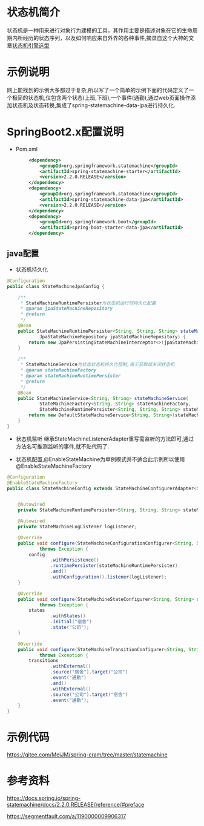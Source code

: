 # 状态机简介
状态机是一种用来进行对象行为建模的工具，其作用主要是描述对象在它的生命周期内所经历的状态序列，以及如何响应来自外界的各种事件,摘录自这个大神的文章[状态机引擎选型](https://segmentfault.com/a/1190000009906317)

# 示例说明
网上能找到的示例大多都过于复杂,所以写了一个简单的示例下面的代码定义了一个极简的状态机,仅包含两个状态(上班,下班),一个事件(通勤),通过web页面操作添加状态机及状态转换,集成了spring-statemachine-data-jpa进行持久化. 

# SpringBoot2.x配置说明
* Pom.xml
``` xml
        <dependency>
            <groupId>org.springframework.statemachine</groupId>
            <artifactId>spring-statemachine-starter</artifactId>
            <version>2.2.0.RELEASE</version>
        </dependency>
        <dependency>
            <groupId>org.springframework.statemachine</groupId>
            <artifactId>spring-statemachine-data-jpa</artifactId>
            <version>2.2.0.RELEASE</version>
        </dependency>
        <dependency>
            <groupId>org.springframework.boot</groupId>
            <artifactId>spring-boot-starter-data-jpa</artifactId>
        </dependency>
```
## java配置
* 状态机持久化
``` java
@Configuration
public class StateMachineJpaConfig {

    /**
     * StateMachineRuntimePersister为状态机运行时持久化配置
     * @param jpaStateMachineRepository
     * @return
     */
    @Bean
    public StateMachineRuntimePersister<String, String, String> stateMachineRuntimePersister(
            JpaStateMachineRepository jpaStateMachineRepository) {
        return new JpaPersistingStateMachineInterceptor<>(jpaStateMachineRepository);
    }

    /**
     * StateMachineService为状态状态机持久化控制,用于获取或关闭状态机
     * @param stateMachineFactory
     * @param stateMachineRuntimePersister
     * @return
     */
    @Bean
    public StateMachineService<String, String> stateMachineService(
            StateMachineFactory<String, String> stateMachineFactory,
            StateMachineRuntimePersister<String, String, String> stateMachineRuntimePersister) {
        return new DefaultStateMachineService<String, String>(stateMachineFactory, stateMachineRuntimePersister);
    }
}
```
* 状态机监听
继承StateMachineListenerAdapter重写需监听的方法即可,通过方法名可推测监听的事件,就不贴代码了.

* 状态机配置,@EnableStateMachine为单例模式并不适合此示例所以使用@EnableStateMachineFactory
``` java
@Configuration
@EnableStateMachineFactory
public class StateMachineConfig extends StateMachineConfigurerAdapter<String, String> {


    @Autowired
    private StateMachineRuntimePersister<String, String, String> stateMachineRuntimePersister;

    @Autowired
    private StateMachineLogListener logListener;

    @Override
    public void configure(StateMachineConfigurationConfigurer<String, String> config)
            throws Exception {
        config
                .withPersistence()
                .runtimePersister(stateMachineRuntimePersister)
                .and()
                .withConfiguration().listener(logListener);
    }

    @Override
    public void configure(StateMachineStateConfigurer<String, String> states)
            throws Exception {
        states
                .withStates()
                .initial("宿舍")
                .state("公司");
    }

    @Override
    public void configure(StateMachineTransitionConfigurer<String, String> transitions)
            throws Exception {
        transitions
                .withExternal()
                .source("宿舍").target("公司")
                .event("通勤")
                .and()
                .withExternal()
                .source("公司").target("宿舍")
                .event("通勤");
    }
}
```
# 示例代码

https://gitee.com/MeiJM/spring-cram/tree/master/statemachine

# 参考资料
https://docs.spring.io/spring-statemachine/docs/2.2.0.RELEASE/reference/#preface

https://segmentfault.com/a/1190000009906317

